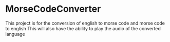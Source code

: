 # MorseCodeConverter
This project is for the conversion of english to morse code and morse code to english
This will also have the ability to play the audio of the converted language
